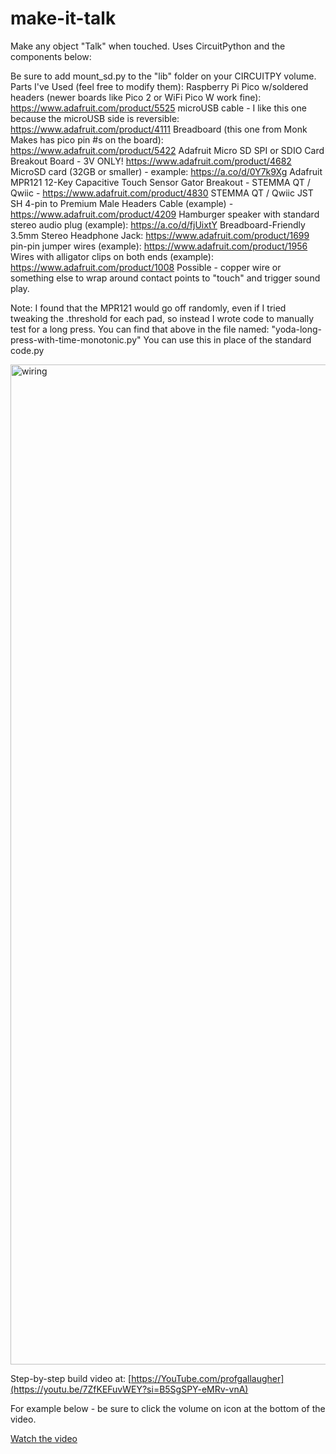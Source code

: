 # make-it-talk
Make any object "Talk" when touched. Uses CircuitPython and the components below:

Be sure to add mount_sd.py to the "lib" folder on your CIRCUITPY volume.
Parts I've Used (feel free to modify them):
Raspberry Pi Pico w/soldered headers (newer boards like Pico 2 or WiFi Pico W work fine): https://www.adafruit.com/product/5525
microUSB cable - I like this one because the microUSB side is reversible: https://www.adafruit.com/product/4111
Breadboard (this one from Monk Makes has pico pin #s on the board): https://www.adafruit.com/product/5422
Adafruit Micro SD SPI or SDIO Card Breakout Board - 3V ONLY! https://www.adafruit.com/product/4682
MicroSD card (32GB or smaller) - example: https://a.co/d/0Y7k9Xg
Adafruit MPR121 12-Key Capacitive Touch Sensor Gator Breakout - STEMMA QT / Qwiic - https://www.adafruit.com/product/4830
STEMMA QT / Qwiic JST SH 4-pin to Premium Male Headers Cable (example) - https://www.adafruit.com/product/4209
Hamburger speaker with standard stereo audio plug (example): https://a.co/d/fjUixtY
Breadboard-Friendly 3.5mm Stereo Headphone Jack: https://www.adafruit.com/product/1699
pin-pin jumper wires (example): https://www.adafruit.com/product/1956
Wires with alligator clips on both ends (example): https://www.adafruit.com/product/1008
Possible - copper wire or something else to wrap around contact points to "touch" and trigger sound play.

Note: I found that the MPR121 would go off randomly, even if I tried tweaking the .threshold for each pad, so instead I wrote code to manually test for a long press. You can find that above in the file named: "yoda-long-press-with-time-monotonic.py" You can use this in place of the standard code.py

<img width="1600" alt="wiring" src="https://github.com/user-attachments/assets/306232c2-553a-4294-b41c-023b59776988">

Step-by-step build video at: [https://YouTube.com/profgallaugher](https://youtu.be/7ZfKEFuvWEY?si=B5SgSPY-eMRv-vnA)

For example below - be sure to click the volume on icon at the bottom of the video.

[Watch the video](https://github.com/user-attachments/assets/0fb3cf10-94f0-4e4f-bf3d-c78ea7465ea0)

